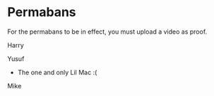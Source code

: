 # Permabans

For the permabans to be in effect, you must upload a video as proof.

Harry


Yusuf
- The one and only Lil Mac :( 

Mike
